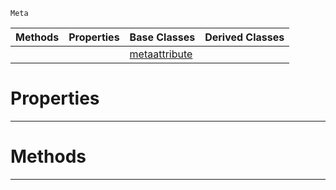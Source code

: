  `Meta`

|Methods|Properties|Base Classes|Derived Classes|
|---|---|---|---|
| | |[metaattribute](https://github.com/zeroengineteam/ZeroDocs/code_reference/class_reference/metaattribute.markdown)| |


 #  Properties


---  
 #  Methods


---  
 

 